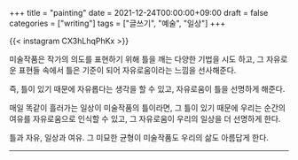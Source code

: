 +++
title = "painting"
date = 2021-12-24T00:00:00+09:00
draft = false
categories = ["writing"]
tags = ["글쓰기", "예술", "일상"]
+++

{{< instagram CX3hLhqPhKx >}}

미술작품은 작가의 의도를 표현하기 위해 틀을 깨는 다양한 기법을 시도 하고, 그 자유로운 표현들 속에서 틀은 기준이 되어 자유로움이라는 느낌을 선사해준다.

즉, 틀이 있기 때문에 자유롭다는 생각을 할 수 있고, 자유로움이 틀을 선명하게 해준다.

매일 똑같이 흘러가는 일상이 미술작품의 틀이라면, 그 틀이 있기 때문에 우리는 순간의 여유를 자유로움으로 인식할 수 있고, 그 자유로움이 우리의 일상을 더 선명하게 한다.

틀과 자유, 일상과 여유.
그 미묘한 균형이 미술작품도 우리의 삶도 아름답게 한다.

---

